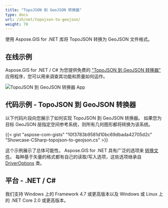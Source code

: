 ```yaml
---
title: "TopoJSON 到 GeoJSON 转换器"
type: docs
url: /zh/net/topojson-to-geojson/
weight: 70
---
```


使用 Aspose.GIS for .NET 库将 TopoJSON 转换为 GeoJSON 文件格式。

## **在线示例**

Aspose.GIS for .NET / C# 为您提供免费的 ["TopoJSON 到 GeoJSON 转换器"](https://products.aspose.app/gis/conversion/topojson-to-geojson) 应用程序，您可以用来调查其功能和质量如何运作。

![TopoJSON 到 GeoJSON 转换器 App](conversion.png)

## **代码示例 - TopoJSON 到 GeoJSON 转换器**

以下代码片段向您展示了如何实现 TopoJSON 到 GeoJSON 转换器。 如果您为目标 GeoJSON 层指定空间参考系统，则所有几何图形都将转换为该系统。 

{{< gist "aspose-com-gists" "10f3783b9581d10bc69dbada42705d2c" "Showcase-CSharp-topojson-to-geojson.cs" >}}

这个示例展示了总体可能性。 Aspose.GIS for .NET 具有广泛的选项来 [转换文件](https://docs.aspose.com/gis/net/vector-layers/)。 每种基于矢量的格式都有自己的读取/写入选项，这些选项继承自 [DriverOptions](https://reference.aspose.com/gis/net/aspose.gis/driveroptions) 类。

## **平台 - .NET / C#**

我们支持 Windows 上的 Framework 4.7 或更高版本以及 Windows 或 Linux 上的 .NET Core 2.0 或更高版本。
